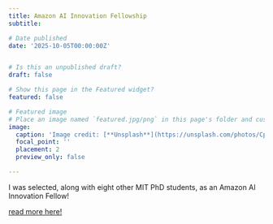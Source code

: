 ```yaml
---
title: Amazon AI Innovation Fellowship
subtitle:

# Date published
date: '2025-10-05T00:00:00Z'


# Is this an unpublished draft?
draft: false

# Show this page in the Featured widget?
featured: false

# Featured image
# Place an image named `featured.jpg/png` in this page's folder and customize its options here.
image:
  caption: 'Image credit: [**Unsplash**](https://unsplash.com/photos/CpkOjOcXdUY)'
  focal_point: ''
  placement: 2
  preview_only: false

---
```


I was selected, along with eight other MIT PhD students, as an Amazon AI Innovation Fellow!

[read more here!](https://computing.mit.edu/news/nine-mit-phd-students-named-amazon-ai-innovation-fellows/)